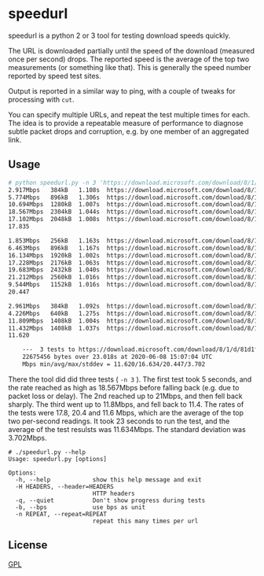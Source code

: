 # speedurl

speedurl is a python 2 or 3 tool for testing download speeds quickly.

The URL is downloaded partially until the speed of the download (measured once
per second) drops.  The reported speed is the average of the top two
measurements (or something like that).  This is generally the speed number
reported by speed test sites.

Output is reported in a similar way to ping, with a couple of tweaks for
processing with `cut`.

You can specify multiple URLs, and repeat the test multiple times for each.
The idea is to provide a repeatable measure of performance to diagnose subtle
packet drops and corruption, e.g. by one member of an aggregated link.

## Usage

```bash
# python speedurl.py -n 3 'https://download.microsoft.com/download/8/1/d/81d1f546-f951-45c5-964d-56bdbd758ba4/w2k3sp2_3959_usa_x64fre_spcd.iso'
2.917Mbps	384kB	1.108s	https://download.microsoft.com/download/8/1/d/81d1f546-f951-45c5-964d-56bdbd758ba4/w2k3sp2_3959_usa_x64fre_spcd.iso
5.774Mbps	896kB	1.306s	https://download.microsoft.com/download/8/1/d/81d1f546-f951-45c5-964d-56bdbd758ba4/w2k3sp2_3959_usa_x64fre_spcd.iso
10.694Mbps	1280kB	1.007s	https://download.microsoft.com/download/8/1/d/81d1f546-f951-45c5-964d-56bdbd758ba4/w2k3sp2_3959_usa_x64fre_spcd.iso
18.567Mbps	2304kB	1.044s	https://download.microsoft.com/download/8/1/d/81d1f546-f951-45c5-964d-56bdbd758ba4/w2k3sp2_3959_usa_x64fre_spcd.iso
17.102Mbps	2048kB	1.008s	https://download.microsoft.com/download/8/1/d/81d1f546-f951-45c5-964d-56bdbd758ba4/w2k3sp2_3959_usa_x64fre_spcd.iso
17.835

1.853Mbps	256kB	1.163s	https://download.microsoft.com/download/8/1/d/81d1f546-f951-45c5-964d-56bdbd758ba4/w2k3sp2_3959_usa_x64fre_spcd.iso
6.463Mbps	896kB	1.167s	https://download.microsoft.com/download/8/1/d/81d1f546-f951-45c5-964d-56bdbd758ba4/w2k3sp2_3959_usa_x64fre_spcd.iso
16.134Mbps	1920kB	1.002s	https://download.microsoft.com/download/8/1/d/81d1f546-f951-45c5-964d-56bdbd758ba4/w2k3sp2_3959_usa_x64fre_spcd.iso
17.228Mbps	2176kB	1.063s	https://download.microsoft.com/download/8/1/d/81d1f546-f951-45c5-964d-56bdbd758ba4/w2k3sp2_3959_usa_x64fre_spcd.iso
19.683Mbps	2432kB	1.040s	https://download.microsoft.com/download/8/1/d/81d1f546-f951-45c5-964d-56bdbd758ba4/w2k3sp2_3959_usa_x64fre_spcd.iso
21.212Mbps	2560kB	1.016s	https://download.microsoft.com/download/8/1/d/81d1f546-f951-45c5-964d-56bdbd758ba4/w2k3sp2_3959_usa_x64fre_spcd.iso
9.544Mbps	1152kB	1.016s	https://download.microsoft.com/download/8/1/d/81d1f546-f951-45c5-964d-56bdbd758ba4/w2k3sp2_3959_usa_x64fre_spcd.iso
20.447

2.961Mbps	384kB	1.092s	https://download.microsoft.com/download/8/1/d/81d1f546-f951-45c5-964d-56bdbd758ba4/w2k3sp2_3959_usa_x64fre_spcd.iso
4.226Mbps	640kB	1.275s	https://download.microsoft.com/download/8/1/d/81d1f546-f951-45c5-964d-56bdbd758ba4/w2k3sp2_3959_usa_x64fre_spcd.iso
11.809Mbps	1408kB	1.004s	https://download.microsoft.com/download/8/1/d/81d1f546-f951-45c5-964d-56bdbd758ba4/w2k3sp2_3959_usa_x64fre_spcd.iso
11.432Mbps	1408kB	1.037s	https://download.microsoft.com/download/8/1/d/81d1f546-f951-45c5-964d-56bdbd758ba4/w2k3sp2_3959_usa_x64fre_spcd.iso
11.620

	---  3 tests to https://download.microsoft.com/download/8/1/d/81d1f546-f951-45c5-964d-56bdbd758ba4/w2k3sp2_3959_usa_x64fre_spcd.iso on fizbox ---
	22675456 bytes over 23.018s at 2020-06-08 15:07:04 UTC
	Mbps min/avg/max/stddev = 11.620/16.634/20.447/3.702
```
There the tool did did three tests ( `-n 3` ).  The first test took 5 seconds,
and the rate reached as high as 18.567Mbps before falling back (e.g. due to
packet loss or delay).  The 2nd reached up to 21Mbps, and then fell back
sharply.  The third went up to 11.8Mbps, and fell back to 11.4.  The rates of
the tests were 17.8, 20.4 and 11.6 Mbps, which are the average of the top two
per-second readings.  It took 23 seconds to run the test, and the average of
the test resulsts was 11.634Mbps.  The standard deviation was 3.702Mbps.
```
# ./speedurl.py --help
Usage: speedurl.py [options]

Options:
  -h, --help            show this help message and exit
  -H HEADERS, --header=HEADERS
                        HTTP headers
  -q, --quiet           Don't show progress during tests
  -b, --bps             use bps as unit
  -n REPEAT, --repeat=REPEAT
                        repeat this many times per url
```

## License
[GPL](https://choosealicense.com/licenses/gpl/)

